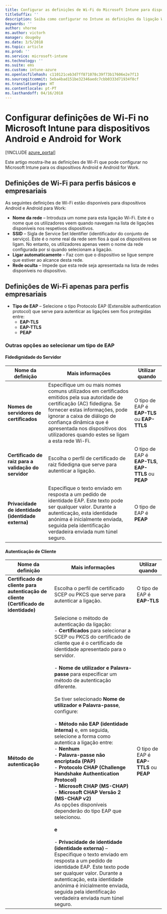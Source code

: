 ```yaml
---
title: Configurar as definições de Wi-Fi do Microsoft Intune para dispositivos Android
titleSuffix: ''
description: Saiba como configurar no Intune as definições da ligação Wi-Fi em dispositivos Android e Android for Work.
keywords: ''
author: vhorne
ms.author: victorh
manager: dougeby
ms.date: 3/5/2018
ms.topic: article
ms.prod: ''
ms.service: microsoft-intune
ms.technology: ''
ms.suite: ems
ms.custom: intune-azure
ms.openlocfilehash: c110121ceb3d7ff871078c39f73b17606e2e7f13
ms.sourcegitcommit: 5eba4bad151be32346aedc7cbb0333d71934f8cf
ms.translationtype: HT
ms.contentlocale: pt-PT
ms.lasthandoff: 04/16/2018
---
```

# <a name="configure-wi-fi-settings-in-microsoft-intune-for-devices-running-android-and-android-for-work"></a>Configurar definições de Wi-Fi no Microsoft Intune para dispositivos Android e Android for Work  

[!INCLUDE [azure_portal](./includes/azure_portal.md)]

Este artigo mostra-lhe as definições de Wi-Fi que pode configurar no Microsoft Intune para os dispositivos Android e Android for Work.

## <a name="wi-fi-settings-for-basic-and-enterprise-profiles"></a>Definições de Wi-Fi para perfis básicos e empresariais

As seguintes definições de Wi-Fi estão disponíveis para dispositivos Android e Android para Work:

- **Nome da rede** – Introduza um nome para esta ligação Wi-Fi. Este é o nome que os utilizadores veem quando navegam na lista de ligações disponíveis nos respetivos dispositivos.
- **SSID** – Sigla de Service Set Identifier (identificador do conjunto de serviço). Este é o nome real da rede sem fios à qual os dispositivos se ligam. No entanto, os utilizadores apenas veem o nome da rede configurada por si quando selecionam a ligação.
- **Ligar automaticamente** – Faz com que o dispositivo se ligue sempre que estiver ao alcance desta rede.
- **Rede oculta** – Impede que esta rede seja apresentada na lista de redes disponíveis no dispositivo.


## <a name="wi-fi-settings-for-enterprise-profiles-only"></a>Definições de Wi-Fi apenas para perfis empresariais

- **Tipo de EAP** – Selecione o tipo Protocolo EAP (Extensible authentication protocol) que serve para autenticar as ligações sem fios protegidas entre:
    - **EAP-TLS**
    - **EAP-TTLS**
    - **PEAP**

### <a name="further-options-when-you-choose-an-eap-type"></a>Outras opções ao selecionar um tipo de EAP

#### <a name="server-trust"></a>Fidedignidade do Servidor



|Nome da definição|Mais informações|Utilizar quando|
|-------------|---------------|-----------|
|**Nomes de servidores de certificados**|Especifique um ou mais nomes comuns utilizados em certificados emitidos pela sua autoridade de certificação (AC) fidedigna. Se fornecer estas informações, pode ignorar a caixa de diálogo de confiança dinâmica que é apresentada nos dispositivos dos utilizadores quando estes se ligam a esta rede Wi-Fi.|O tipo de EAP é **EAP-TLS** ou **EAP-TTLS**|
|**Certificado de raiz para a validação do servidor**|Escolha o perfil de certificado de raiz fidedigna que serve para autenticar a ligação. |O tipo de EAP é **EAP-TLS**, **EAP-TTLS** ou **PEAP**|
|**Privacidade de identidade (identidade externa)**|Especifique o texto enviado em resposta a um pedido de identidade EAP. Este texto pode ser qualquer valor. Durante a autenticação, esta identidade anónima é inicialmente enviada, seguida pela identificação verdadeira enviada num túnel seguro.|O tipo de EAP é **PEAP**|


#### <a name="client-authentication"></a>Autenticação de Cliente


|                                     Nome da definição                                     |                                                                                                                                                                                                                                                                                                                                                                                                                                                                                                                                                                       Mais informações                                                                                                                                                                                                                                                                                                                                                                                                                                                                                                                                                                       |                            Utilizar quando                            |
|--------------------------------------------------------------------------------------|--------------------------------------------------------------------------------------------------------------------------------------------------------------------------------------------------------------------------------------------------------------------------------------------------------------------------------------------------------------------------------------------------------------------------------------------------------------------------------------------------------------------------------------------------------------------------------------------------------------------------------------------------------------------------------------------------------------------------------------------------------------------------------------------------------------------------------------------------------------------------------------------------------------------------------------------------------------------------------------------------------------------------------------------------------------------------------------------------------------------------------------------------------------|----------------------------------------------------------------|
| <strong>Certificado de cliente para autenticação de cliente (Certificado de identidade)</strong> |                                                                                                                                                                                                                                                                                                                                                                                                                                                                                                                                       Escolha o perfil de certificado SCEP ou PKCS que serve para autenticar a ligação.                                                                                                                                                                                                                                                                                                                                                                                                                                                                                                                                       |              O tipo de EAP é <strong>EAP-TLS</strong>              |
|                        <strong>Método de autenticação</strong>                        | Selecione o método de autenticação da ligação:<br>- <strong>Certificados</strong> para selecionar a SCEP ou PKCS do certificado de cliente que é o certificado de identidade apresentado para o servidor.<br><br>- <strong>Nome de utilizador e Palavra-passe</strong> para especificar um método de autenticação diferente. <br><br>Se tiver selecionado <strong>Nome de utilizador e Palavra-passe</strong>, configure:<br><br>-  <strong>Método não EAP (identidade interna)</strong> e, em seguida, selecione a forma como autentica a ligação entre:<br>- <strong>Nenhum</strong><br>- <strong>Palavra-passe não encriptada (PAP)</strong><br>- <strong>Protocolo CHAP (Challenge Handshake Authentication Protocol)</strong><br>- <strong>Microsoft CHAP (MS-CHAP)</strong><br>- <strong>Microsoft CHAP Versão 2 (MS-CHAP v2)</strong><br>As opções disponíveis dependerão do tipo EAP que selecionou.<br><br><strong>e</strong><br><br>- <strong>Privacidade de identidade (identidade externa)</strong> – Especifique o texto enviado em resposta a um pedido de identidade EAP. Este texto pode ser qualquer valor. Durante a autenticação, esta identidade anónima é inicialmente enviada, seguida pela identificação verdadeira enviada num túnel seguro. | O tipo de EAP é <strong>EAP-TTLS</strong> ou <strong>PEAP</strong> |

